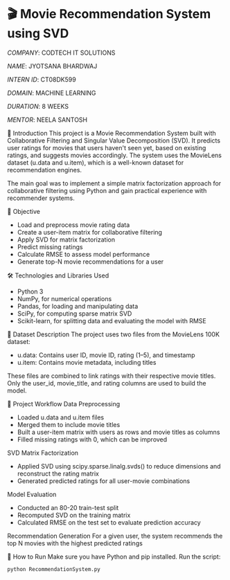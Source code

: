 # 🎬 Movie Recommendation System using SVD

*COMPANY*: CODTECH IT SOLUTIONS

*NAME*: JYOTSANA BHARDWAJ

*INTERN ID*: CT08DK599

*DOMAIN*: MACHINE LEARNING

*DURATION*: 8 WEEKS

*MENTOR*: NEELA SANTOSH

📖 Introduction
This project is a Movie Recommendation System built with Collaborative Filtering and Singular Value Decomposition (SVD). It predicts user ratings for movies that users haven't seen yet, based on existing ratings, and suggests movies accordingly. The system uses the MovieLens dataset (u.data and u.item), which is a well-known dataset for recommendation engines.

The main goal was to implement a simple matrix factorization approach for collaborative filtering using Python and gain practical experience with recommender systems.

🎯 Objective
- Load and preprocess movie rating data  
- Create a user-item matrix for collaborative filtering  
- Apply SVD for matrix factorization  
- Predict missing ratings  
- Calculate RMSE to assess model performance  
- Generate top-N movie recommendations for a user  

🛠 Technologies and Libraries Used
- Python 3  
- NumPy, for numerical operations  
- Pandas, for loading and manipulating data  
- SciPy, for computing sparse matrix SVD  
- Scikit-learn, for splitting data and evaluating the model with RMSE

📁 Dataset Description
The project uses two files from the MovieLens 100K dataset:  
- u.data: Contains user ID, movie ID, rating (1–5), and timestamp  
- u.item: Contains movie metadata, including titles  

These files are combined to link ratings with their respective movie titles. Only the user_id, movie_title, and rating columns are used to build the model. 

🧠 Project Workflow
Data Preprocessing  
- Loaded u.data and u.item files  
- Merged them to include movie titles  
- Built a user-item matrix with users as rows and movie titles as columns  
- Filled missing ratings with 0, which can be improved  

SVD Matrix Factorization  
- Applied SVD using scipy.sparse.linalg.svds() to reduce dimensions and reconstruct the rating matrix  
- Generated predicted ratings for all user-movie combinations 

Model Evaluation
- Conducted an 80-20 train-test split  
- Recomputed SVD on the training matrix  
- Calculated RMSE on the test set to evaluate prediction accuracy

Recommendation Generation
For a given user, the system recommends the top N movies with the highest predicted ratings

🚀 How to Run
Make sure you have Python and pip installed. Run the script:
<pre><code>python RecommendationSystem.py</code></pre>
